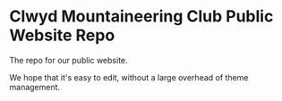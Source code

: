 # Clwyd Mountaineering Club Public Website Repo
The repo for our public website.

We hope that it's easy to edit, without a large overhead of theme management.
